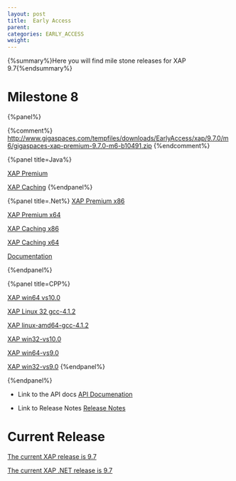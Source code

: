 ```yaml
---
layout: post
title:  Early Access
parent:
categories: EARLY_ACCESS
weight:
---
```


{%summary%}Here you will find mile stone releases for XAP 9.7{%endsummary%}

 
# Milestone 8

{%panel%}

{%comment%}
http://www.gigaspaces.com/tempfiles/downloads/EarlyAccess/xap/9.7.0/m6/gigaspaces-xap-premium-9.7.0-m6-b10491.zip
{%endcomment%}



{%panel title=Java%}

[XAP Premium](http://www.gigaspaces.com/tempfiles/downloads/EarlyAccess/xap/9.7.0/m8/gigaspaces-xap-premium-9.7.0-m8-b10493.zip)

[XAP Caching](http://www.gigaspaces.com/tempfiles/downloads/EarlyAccess/xap/9.7.0/m8/gigaspaces-xap-caching-9.7.0-m8-b10493.zip)
{%endpanel%}


{%panel title=.Net%}
[XAP Premium x86](http://www.gigaspaces.com/tempfiles/downloads/EarlyAccess/xap/9.7.0/m8/GigaSpaces-XAP.NET-Premium-9.7.0.10493-M8-x86.msi)

[XAP Premium x64](http://www.gigaspaces.com/tempfiles/downloads/EarlyAccess/xap/9.7.0/m8/GigaSpaces-XAP.NET-Premium-9.7.0.10493-M8-x64.msi)

[XAP Caching x86](http://www.gigaspaces.com/tempfiles/downloads/EarlyAccess/xap/9.7.0/m8/GigaSpaces-XAP.NET-Caching-9.7.0.10493-M8-x86.msi)

[XAP Caching x64](http://www.gigaspaces.com/tempfiles/downloads/EarlyAccess/xap/9.7.0/m8/GigaSpaces-XAP.NET-Caching-9.7.0.10493-M8-x64.msi)

[Documentation](http://www.gigaspaces.com/tempfiles/downloads/EarlyAccess/xap/9.7.0/m8/gigaspaces-xap.net-9.7.0-m8-b10493-doc.zip)

{%endpanel%}

{%panel title=CPP%}

[XAP win64 vs10.0](http://www.gigaspaces.com/tempfiles/downloads/EarlyAccess/xap/9.7.0/m8/gigaspaces-cpp-9.7.0-m8-win64-vs10.0.tar.gz)

[XAP Linux 32 gcc-4.1.2](http://www.gigaspaces.com/tempfiles/downloads/EarlyAccess/xap/9.7.0/m8/gigaspaces-cpp-9.7.0-m8-linux32-gcc-4.1.2.tar.gz)

[XAP linux-amd64-gcc-4.1.2](http://www.gigaspaces.com/tempfiles/downloads/EarlyAccess/xap/9.7.0/m8/gigaspaces-cpp-9.7.0-m8-linux-amd64-gcc-4.1.2.tar.gz)

[XAP win32-vs10.0](http://www.gigaspaces.com/tempfiles/downloads/EarlyAccess/xap/9.7.0/m8/gigaspaces-cpp-9.7.0-m8-win32-vs10.0.tar.gz)

[XAP win64-vs9.0](http://www.gigaspaces.com/tempfiles/downloads/EarlyAccess/xap/9.7.0/m8/gigaspaces-cpp-9.7.0-m8-win64-vs9.0.tar.gz)

[XAP win32-vs9.0](http://www.gigaspaces.com/tempfiles/downloads/EarlyAccess/xap/9.7.0/m8/gigaspaces-cpp-9.7.0-m8-win32-vs9.0.tar.gz)
{%endpanel%}

{%endpanel%}

* Link to the API docs
[API Documenation](/api_documentation)

* Link to Release Notes
[Release Notes](/release_notes/xap100)


# Current Release

[The current XAP release is 9.7](/xap97)

[The current XAP .NET release is 9.7](/xap97net)




